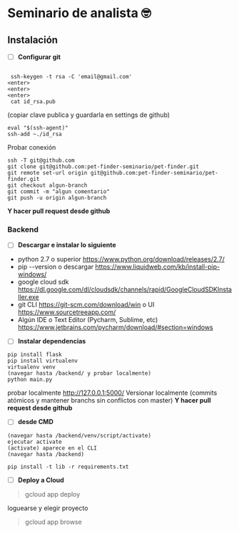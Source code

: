# Seminario de analista 🤓


## Instalación


- [ ] **Configurar git**

```cd ~/.ssh

 ssh-keygen -t rsa -C 'email@gmail.com'
<enter>
<enter>
<enter>
 cat id_rsa.pub
 ```
(copiar clave publica y guardarla en settings de github)
```
eval "$(ssh-agent)"
ssh-add ~./id_rsa
```
Probar conexión
```
ssh -T git@github.com
git clone git@github.com:pet-finder-seminario/pet-finder.git
git remote set-url origin git@github.com:pet-finder-seminario/pet-finder.git
git checkout algun-branch
git commit -m "algun comentario"
git push -u origin algun-branch
```
   **Y hacer pull request desde github**
   

### Backend

- [ ] **Descargar e instalar lo siguiente**
* python 2.7 o superior https://www.python.org/download/releases/2.7/
* pip --version o descargar https://www.liquidweb.com/kb/install-pip-windows/
* google cloud sdk https://dl.google.com/dl/cloudsdk/channels/rapid/GoogleCloudSDKInstaller.exe
* git CLI https://git-scm.com/download/win o UI https://www.sourcetreeapp.com/
* Algún IDE o Text Editor (Pycharm, Sublime, etc) https://www.jetbrains.com/pycharm/download/#section=windows


- [ ] **Instalar dependencias**
```
pip install flask
pip install virtualenv
virtualenv venv
(navegar hasta /backend/ y probar localmente)
python main.py
```
probar localmente http://127.0.0.1:5000/
Versionar localmente 
(commits atómicos y mantener branchs sin conflictos con master)
**Y hacer pull request desde github**

- [ ] **desde CMD**
```
(navegar hasta /backend/venv/script/activate)
ejecutar activate
(activate) aparece en el CLI
(navegar hasta /backend)

pip install -t lib -r requirements.txt
```



- [ ] **Deploy a Cloud**

 >   gcloud app deploy

loguearse y elegir proyecto

 >   gcloud app browse
